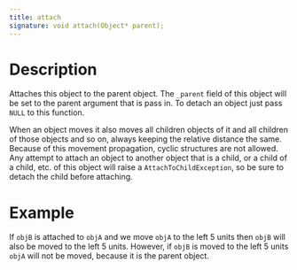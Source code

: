 ```yaml
---
title: attach
signature: void attach(Object* parent);
---
```


# Description
Attaches this object to the parent object. The `_parent` field of this object will be set to the parent argument that is pass in. To detach an object just pass `NULL` to this function.

When an object moves it also moves all children objects of it and all children of those objects and so on, always keeping the relative distance the same. Because of this movement propagation, cyclic structures are not allowed. Any attempt to attach an object to another object that is a child, or a child of a child, etc. of this object will raise a `AttachToChildException`, so be sure to detach the child before attaching.

# Example
If `objB` is attached to `objA` and we move `objA` to the left 5 units then `objB` will also be moved to the left 5 units. However, if `objB` is moved to the left 5 units `objA` will not be moved, because it is the parent object.



